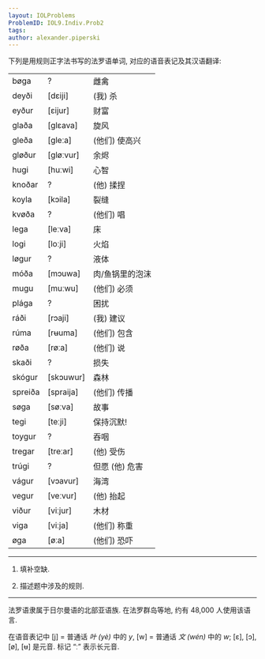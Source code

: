```yaml
---
layout: IOLProblems
ProblemID: IOL9.Indiv.Prob2
tags:
author: alexander.piperski
---
```


下列是用规则正字法书写的法罗语单词, 对应的语音表记及其汉语翻译:

<table>
<tr><td>bøga</td><td>?</td><td>雌禽</td></tr>
<tr><td>deyði</td><td>[dɛiji]</td><td>(我) 杀</td></tr>
<tr><td>eyður</td><td>[ɛijur]</td><td>财富</td></tr>
<tr><td>glaða</td><td>[glɛava]</td><td>旋风</td></tr>
<tr><td>gleða</td><td>[gleːa]</td><td>(他们) 使高兴</td></tr>
<tr><td>gløður</td><td>[gløːvur]</td><td>余烬</td></tr>
<tr><td>hugi</td><td>[huːwi]</td><td>心智</td></tr>
<tr><td>knoðar</td><td>?</td><td>(他) 揉捏</td></tr>
<tr><td>koyla</td><td>[kɔila]</td><td>裂缝</td></tr>
<tr><td>kvøða</td><td>?</td><td>(他们) 唱</td></tr>
<tr><td>lega</td><td>[leːva]</td><td>床</td></tr>
<tr><td>logi</td><td>[loːji]</td><td>火焰</td></tr>
<tr><td>løgur</td><td>?</td><td>液体</td></tr>
<tr><td>móða</td><td>[mɔuwa]</td><td>肉/鱼锅里的泡沫</td></tr>
<tr><td>mugu</td><td>[muːwu]</td><td>(他们) 必须</td></tr>
<tr><td>plága</td><td>?</td><td>困扰</td></tr>
<tr><td>ráði</td><td>[rɔaji]</td><td>(我) 建议</td></tr>
<tr><td>rúma</td><td>[rʉuma]</td><td>(他们) 包含</td></tr>
<tr><td>røða</td><td>[røːa]</td><td>(他们) 说</td></tr>
<tr><td>skaði</td><td>?</td><td>损失</td></tr>
<tr><td>skógur</td><td>[skɔuwur]</td><td>森林</td></tr>
<tr><td>spreiða</td><td>[spraija]</td><td>(他们) 传播</td></tr>
<tr><td>søga</td><td>[søːva]</td><td>故事</td></tr>
<tr><td>tegi</td><td>[teːji]</td><td>保持沉默!</td></tr>
<tr><td>toygur</td><td>?</td><td>吞咽</td></tr>
<tr><td>tregar</td><td>[treːar]</td><td>(他) 受伤</td></tr>
<tr><td>trúgi</td><td>?</td><td>但愿 (他) 危害</td></tr>
<tr><td>vágur</td><td>[vɔavur]</td><td>海湾</td></tr>
<tr><td>vegur</td><td>[veːvur]</td><td>(他) 抬起</td></tr>
<tr><td>viður</td><td>[viːjur]</td><td>木材</td></tr>
<tr><td>viga</td><td>[viːja]</td><td>(他们) 称重</td></tr>
<tr><td>øga</td><td>[øːa]</td><td>(他们) 恐吓</td></tr>
</table>

---

1. 填补空缺.

2. 描述题中涉及的规则.

---

法罗语隶属于日尔曼语的北部亚语族. 在法罗群岛等地, 约有 48,000 人使用该语言.

在语音表记中 [j] = 普通话 *叶 (yè)* 中的 *y*, [w] = 普通话 *文 (wén)* 中的 *w*; [ɛ], [ɔ], [ø], [ʉ] 是元音. 标记 “ː” 表示长元音.